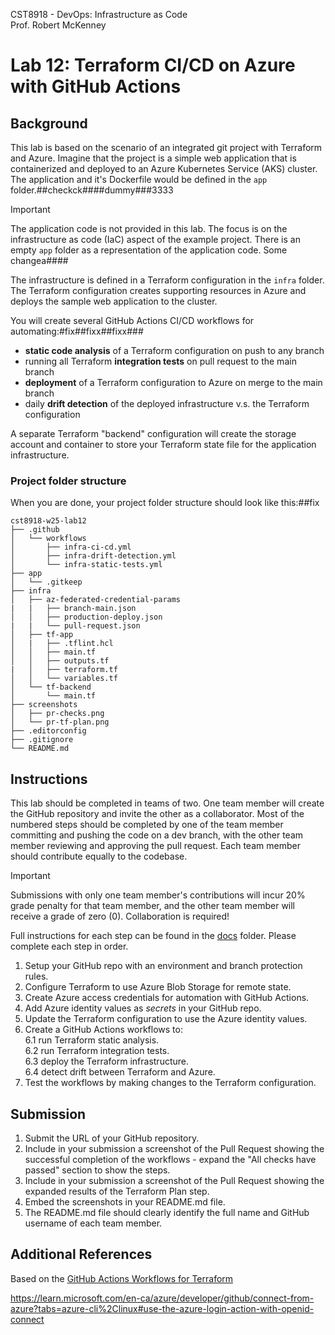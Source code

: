 CST8918 - DevOps: Infrastructure as Code  
Prof. Robert McKenney

# Lab 12: Terraform CI/CD on Azure with GitHub Actions

## Background

This lab is based on the scenario of an integrated git project with Terraform and Azure. Imagine that the project is a simple web application that is containerized and deployed to an Azure Kubernetes Service (AKS) cluster. The application and it's Dockerfile would be defined in the `app` folder.##checkck####dummy###3333

> [!IMPORTANT]
> The application code is not provided in this lab. The focus is on the infrastructure as code (IaC) aspect of the example project. There is an empty `app` folder as a representation of the application code. Some changea####

The infrastructure is defined in a Terraform configuration in the `infra` folder. The Terraform configuration creates supporting resources in Azure and deploys the sample web application to the cluster. 

You will create several GitHub Actions CI/CD workflows for automating:#fix##fixx##fixx###

- **static code analysis** of a Terraform configuration on push to any branch
- running all Terraform **integration tests** on pull request to the main branch
- **deployment** of a Terraform configuration to Azure on merge to the main branch
- daily **drift detection** of the deployed infrastructure v.s. the Terraform configuration

A separate Terraform "backend" configuration will create the storage account and container to store your Terraform state file for the application infrastructure.

### Project folder structure

When you are done, your project folder structure should look like this:##fix

```plaintext
cst8918-w25-lab12
├── .github
│   └── workflows
│       ├── infra-ci-cd.yml
│       ├── infra-drift-detection.yml
│       └── infra-static-tests.yml
├── app
│   └── .gitkeep
├── infra
│   ├── az-federated-credential-params
|   |   ├── branch-main.json
│   │   ├── production-deploy.json
|   |   └── pull-request.json
│   ├── tf-app
│   |   ├── .tflint.hcl
│   │   ├── main.tf
│   │   ├── outputs.tf
|   │   ├── terraform.tf
│   │   └── variables.tf
│   └── tf-backend
│       └── main.tf
├── screenshots
│   ├── pr-checks.png
│   └── pr-tf-plan.png
├── .editorconfig
├── .gitignore
└── README.md
```

## Instructions

This lab should be completed in teams of two. One team member will create the GitHub repository and invite the other as a collaborator. Most of the numbered steps should be completed by one of the team member committing and pushing the code on a dev branch, with the other team member reviewing and approving the pull request. Each team member should contribute equally to the codebase.

> [!IMPORTANT]
> Submissions with only one team member's contributions will incur 20% grade penalty for that team member, and the other team member will receive a grade of zero (0). Collaboration is required!

Full instructions for each step can be found in the [docs](docs) folder. Please complete each step in order.

1. Setup your GitHub repo with an environment and branch protection rules.
2. Configure Terraform to use Azure Blob Storage for remote state.
3. Create Azure access credentials for automation with GitHub Actions.
4. Add Azure identity values as _secrets_ in your GitHub repo.
5. Update the Terraform configuration to use the Azure identity values.
6. Create a GitHub Actions workflows to:  
   6.1 run Terraform static analysis.  
   6.2 run Terraform integration tests.  
   6.3 deploy the Terraform infrastructure.  
   6.4 detect drift between Terraform and Azure.  
7. Test the workflows by making changes to the Terraform configuration.

## Submission

1. Submit the URL of your GitHub repository.
2. Include in your submission a screenshot of the Pull Request showing the successful completion of the workflows - expand the "All checks have passed" section to show the steps.
3. Include in your submission a screenshot of the Pull Request showing the expanded results of the Terraform Plan step.
4. Embed the screenshots in your README.md file.
5. The README.md file should clearly identify the full name and GitHub username of each team member.

## Additional References

Based on the [GitHub Actions Workflows for Terraform](https://github.com/Azure-Samples/terraform-github-actions)

https://learn.microsoft.com/en-ca/azure/developer/github/connect-from-azure?tabs=azure-cli%2Clinux#use-the-azure-login-action-with-openid-connect
